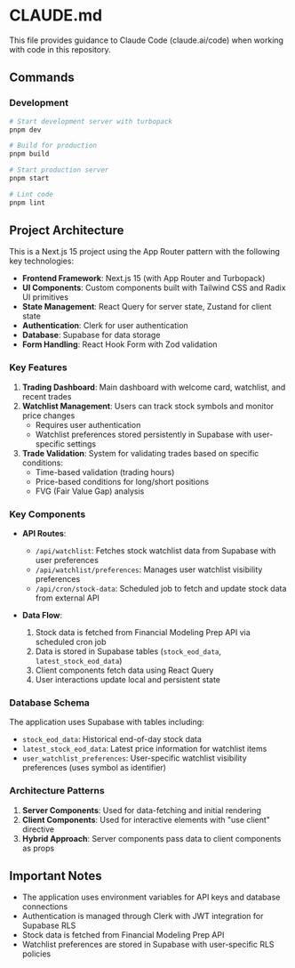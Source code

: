 # CLAUDE.md

This file provides guidance to Claude Code (claude.ai/code) when working with code in this repository.

## Commands

### Development

```bash
# Start development server with turbopack
pnpm dev

# Build for production
pnpm build

# Start production server
pnpm start

# Lint code
pnpm lint
```

## Project Architecture

This is a Next.js 15 project using the App Router pattern with the following key technologies:

- **Frontend Framework**: Next.js 15 (with App Router and Turbopack)
- **UI Components**: Custom components built with Tailwind CSS and Radix UI primitives
- **State Management**: React Query for server state, Zustand for client state
- **Authentication**: Clerk for user authentication
- **Database**: Supabase for data storage
- **Form Handling**: React Hook Form with Zod validation

### Key Features

1. **Trading Dashboard**: Main dashboard with welcome card, watchlist, and recent trades
2. **Watchlist Management**: Users can track stock symbols and monitor price changes
   - Requires user authentication
   - Watchlist preferences stored persistently in Supabase with user-specific settings
3. **Trade Validation**: System for validating trades based on specific conditions:
   - Time-based validation (trading hours)
   - Price-based conditions for long/short positions
   - FVG (Fair Value Gap) analysis

### Key Components

- **API Routes**:
  - `/api/watchlist`: Fetches stock watchlist data from Supabase with user preferences
  - `/api/watchlist/preferences`: Manages user watchlist visibility preferences
  - `/api/cron/stock-data`: Scheduled job to fetch and update stock data from external API

- **Data Flow**:
  1. Stock data is fetched from Financial Modeling Prep API via scheduled cron job
  2. Data is stored in Supabase tables (`stock_eod_data`, `latest_stock_eod_data`)
  3. Client components fetch data using React Query
  4. User interactions update local and persistent state

### Database Schema

The application uses Supabase with tables including:
- `stock_eod_data`: Historical end-of-day stock data
- `latest_stock_eod_data`: Latest price information for watchlist items
- `user_watchlist_preferences`: User-specific watchlist visibility preferences (uses symbol as identifier)

### Architecture Patterns

1. **Server Components**: Used for data-fetching and initial rendering
2. **Client Components**: Used for interactive elements with "use client" directive
3. **Hybrid Approach**: Server components pass data to client components as props

## Important Notes

- The application uses environment variables for API keys and database connections
- Authentication is managed through Clerk with JWT integration for Supabase RLS
- Stock data is fetched from Financial Modeling Prep API
- Watchlist preferences are stored in Supabase with user-specific RLS policies
